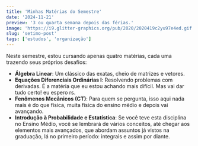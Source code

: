 ```yaml
---
title: 'Minhas Matérias do Semestre'
date: '2024-11-21'
preview: '3 ou quarta semana depois das férias.'
image: 'https://i9.glitter-graphics.org/pub/2020/2020419c2yu97e4ed.gif'
slug: 'setimo-post'
tags: ['estudos', 'organização']
---
```


Neste semestre, estou cursando apenas quatro matérias, cada uma trazendo seus próprios desafios:

- **Álgebra Linear**: Um clássico das exatas, cheio de matrizes e vetores.
- **Equações Diferenciais Ordinárias I**: Resolvendo problemas com derivadas. É a matéria que eu estou achando mais difícil. Mas vai dar tudo certo! eu espero rs.
- **Fenômenos Mecânicos (CT)**: Para quem se pergunta, isso aqui nada mais é do que física, muita física do ensino médio e depois vai avançando.
- **Introdução à Probabilidade e Estatística**: Se você teve esta disciplina no Ensino Médio, você se lembrará de vários conceitos, até chegar aos elementos mais avançados, que abordam assuntos já vistos na graduação, lá no primeiro período: integrais e assim por diante.

